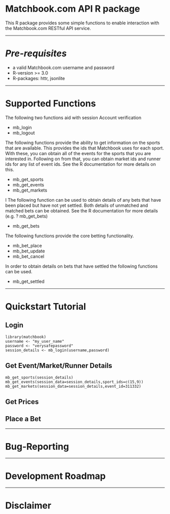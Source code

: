 # Matchbook.com API R package #

This R package provides some simple functions to enable interaction with the Matchbook.com RESTful API service.

* * *
# *Pre-requisites* 

* a valid Matchbook.com username and password
* R-version >= 3.0
* R-packages: httr, jsonlite

* * *
# Supported Functions

The following two functions aid with session Account verification

* mb_login
* mb_logout

The following functions provide the ability to get information on the sports that are available. This provides the ids that Matchbook uses for each sport. With these, you can obtain all of the events for the sports that you are interested in. Following on from that, you can obtain market ids and runner ids for any list of event ids. See the R documentation for more details on this.

* mb_get_sports
* mb_get_events
* mb_get_markets

I
The following function can be used to obtain details of any bets that have been placed but have not yet settled. Both details of unmatched and matched bets can be obtained. See the R documentation for more details (e.g. ? mb_get_bets)
* mb_get_bets

The following functions provide the core betting functionality.
* mb_bet_place
* mb_bet_update
* mb_bet_cancel

In order to obtain details on bets that have settled the following functions can be used.
* mb_get_settled

* * *
# Quickstart Tutorial

## Login
``` 
library(matchbook)
username <- "my_user_name"
password <- "verysafepassword"
session_details <- mb_login(username,password)
 ```
## Get Event/Market/Runner Details
``` 
mb_get_sports(session_details)
mb_get_events(session_data=session_details,sport_ids=c(15,9))
mb_get_markets(session_data=session_details,event_id=311332)
 ```

## Get Prices

## Place a Bet

* * *
# Bug-Reporting

* * *
# Development Roadmap

* * *
# Disclaimer

